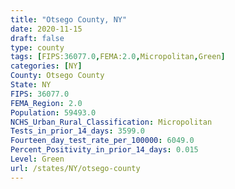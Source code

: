 ```yaml
---
title: "Otsego County, NY"
date: 2020-11-15
draft: false
type: county
tags: [FIPS:36077.0,FEMA:2.0,Micropolitan,Green]
categories: [NY]
County: Otsego County
State: NY
FIPS: 36077.0
FEMA_Region: 2.0
Population: 59493.0
NCHS_Urban_Rural_Classification: Micropolitan
Tests_in_prior_14_days: 3599.0
Fourteen_day_test_rate_per_100000: 6049.0
Percent_Positivity_in_prior_14_days: 0.015
Level: Green
url: /states/NY/otsego-county
---
```



